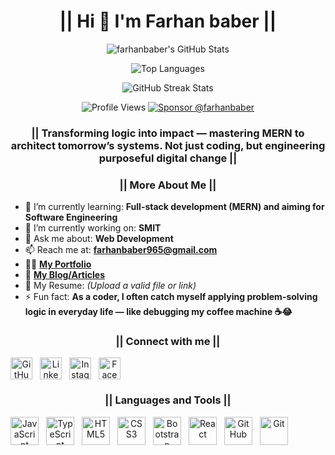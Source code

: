 <h1 align="center"> || Hi 👋 I'm Farhan baber ||</h1>

<p align="center">
  <img src="https://github-readme-stats.vercel.app/api?username=farhanbaber&show_icons=true&locale=en&theme=shades-of-purple&count_private=true&hide_border=true" alt="farhanbaber's GitHub Stats" />
</p>

<p align="center">
  <img src="https://github-readme-stats.vercel.app/api/top-langs?username=farhanbaber&locale=en&theme=shades-of-purple&layout=compact&hide_border=true" alt="Top Languages" />
</p>

<p align="center">
  <img src="https://streak-stats.demolab.com/?user=farhanbaber&theme=shades-of-purple&hide_border=true" alt="GitHub Streak Stats" />
</p>

<p align="center">
  <img src="https://komarev.com/ghpvc/?username=farhanbaber&label=Profile%20views&color=brightgreen&style=flat" alt="Profile Views" />  
  <a href="https://github.com/sponsors/farhanbaber" target="_blank" rel="noreferrer noopener">
    <img src="https://img.shields.io/badge/Sponsor-%E2%9D%A4-%23db61a2?logo=GitHub-Sponsors&style=social" alt="Sponsor @farhanbaber" />
  </a>
</p>

<h3 align="center">|| Transforming logic into impact — mastering MERN to architect tomorrow’s systems. Not just coding, but engineering purposeful digital change ||</h3>

<h3 align="center">|| More About Me ||</h3>

- 🌱 I’m currently learning: **Full-stack development (MERN) and aiming for Software Engineering**  
- 🔭 I’m currently working on: **SMIT**  
- 💬 Ask me about: **Web Development**  
- 📫 Reach me at: **[farhanbaber965@gmail.com](mailto:farhanbaber965@gmail.com)**  
- 👨‍💻 **[My Portfolio](https://farhaanbaber.vercel.app/)**  
- 📝 **[My Blog/Articles](https://farhaanbaber.vercel.app/)**  
- 📄 My Resume: *(Upload a valid file or link)*  
- ⚡ Fun fact: **As a coder, I often catch myself applying problem-solving logic in everyday life — like debugging my coffee machine ☕😂**

<h3 align="center">|| Connect with me ||</h3>

<p align="center" style="display: flex; flex-wrap: wrap; gap: 12px; align-items: center;">
  <a href="https://github.com/farhanbaber" target="_blank"><img src="https://cdn.simpleicons.org/github" alt="GitHub" height="35" width="35"/></a>
  <a href="https://linkedin.com/in/FarhanBaber" target="_blank"><img src="https://cdn.jsdelivr.net/gh/devicons/devicon@latest/icons/linkedin/linkedin-original.svg" alt="LinkedIn" height="35" width="35"/></a>
  <a href="https://instagram.com/farhanuu.priv" target="_blank"><img src="https://cdn.simpleicons.org/instagram" alt="Instagram" height="35" width="35"/></a>
  <a href="https://facebook.com/farhanbaber" target="_blank"><img src="https://cdn.simpleicons.org/facebook" alt="Facebook" height="35" width="35"/></a>
</p>

<h3 align="center">|| Languages and Tools ||</h3>

<p align="center" style="display: flex; flex-wrap: wrap; gap: 12px; align-items: center;">
  <img src="https://skillicons.dev/icons?i=javascript" alt="JavaScript" height="45" />
  <img src="https://skillicons.dev/icons?i=typescript" alt="TypeScript" height="45" />
  <img src="https://cdn.jsdelivr.net/gh/devicons/devicon@latest/icons/html5/html5-original.svg" alt="HTML5" height="45" />
  <img src="https://cdn.jsdelivr.net/gh/devicons/devicon@latest/icons/css3/css3-original.svg" alt="CSS3" height="45" />
  <img src="https://skillicons.dev/icons?i=bootstrap" alt="Bootstrap" height="45" />
  <img src="https://skillicons.dev/icons?i=react" alt="React" height="45" />
  <img src="https://skillicons.dev/icons?i=github" alt="GitHub" height="45" />
  <img src="https://skillicons.dev/icons?i=git" alt="Git" height="45" />
</p>
